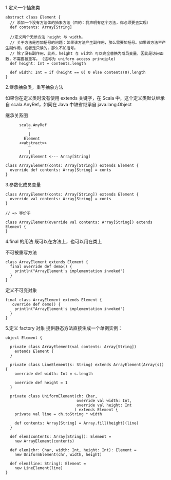 1.定义一个抽象类
```
abstract class Element {
  // 添加一个没有方法体的抽象方法（目的：我声明有这个方法，你必须要去实现）
  def contents: Array[String]

  //定义两个无参方法 height 与 width。
  // 关于方法是否加括号的问题：如果该方法产生副作用，那么需要加括号。如果该方法不产生副作用，或者是只读的，那么不加括号。
  // 除了没有副作用，此外，height 与 width 可以完全替换为成员变量，因此是访问函数，不需要被重写。 (这称为 uniform access principle)
  def height: Int = contents.length

  def width: Int = if (height == 0) 0 else contents(0).length
}
```


2.继承抽象类，重写抽象方法

如果你在定义类时没有使用 extends 关键字，在 Scala 中，这个定义类默认继承自 scala.AnyRef，如同在 Java 中缺省继承自 java.lang.Object

继承关系图

          scala.AnyRef
              ^
              |
            Element
          <<abstract>>
              ^
              |
          ArrayElement <--- Array[String]


```
class ArrayElement(conts: Array[String]) extends Element {
  override def contents: Array[String] = conts
}
```


3.参数化成员变量

```
class ArrayElement(conts: Array[String]) extends Element {
  override val contents: Array[String] = conts
}

// => 等价于

class ArrayElement(override val contents: Array[String]) extends Element {
}
```


4.final 的用法
既可以在方法上，也可以用在类上

不可被重写方法
```
class ArrayElement extends Element { 
  final override def demo() { 
    println("ArrayElement's implementation invoked") 
  } 
}
```

定义不可变对象
```
final class ArrayElement extends Element { 
   override def demo() { 
    println("ArrayElement's implementation invoked") 
  } 
} 
```


5.定义 factory 对象
提供静态方法直接生成一个单例实例：
```
object Element {

  private class ArrayElement(val contents: Array[String])
    extends Element {
  }

  private class LineElement(s: String) extends ArrayElement(Array(s)) {
    override def width: Int = s.length

    override def height = 1
  }

  private class UniformElement(ch: Char,
                               override val width: Int,
                               override val height: Int
                              ) extends Element {
    private val line = ch.toString * width

    def contents: Array[String] = Array.fill(height)(line)
  }

  def elem(contents: Array[String]): Element =
    new ArrayElement(contents)

  def elem(chr: Char, width: Int, height: Int): Element =
    new UniformElement(chr, width, height)

  def elem(line: String): Element =
    new LineElement(line)
}
```

